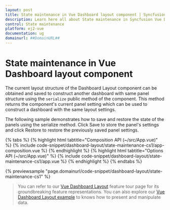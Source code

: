 ```yaml
---
layout: post
title: State maintenance in Vue Dashboard layout component | Syncfusion
description: Learn here all about State maintenance in Syncfusion Vue Dashboard layout component of Syncfusion Essential JS 2 and more.
control: State maintenance 
platform: ej2-vue
documentation: ug
domainurl: ##DomainURL##
---
```


# State maintenance in Vue Dashboard layout component

The current layout structure of the Dashboard Layout component can be obtained and saved to construct another dashboard with same panel structure using the `serialize` public method of the component. This method returns the component's current panel setting which can be used to construct a dashboard with the same layout settings.

The following sample demonstrates how to save and restore the state of the panels using the serialize method. Click Save to store the panel's settings and click Restore to restore the previously saved panel settings.

{% tabs %}
{% highlight html tabtitle="Composition API (~/src/App.vue)" %}
{% include code-snippet/dashboard-layout/state-maintenance-cs1/app-composition.vue %}
{% endhighlight %}
{% highlight html tabtitle="Options API (~/src/App.vue)" %}
{% include code-snippet/dashboard-layout/state-maintenance-cs1/app.vue %}
{% endhighlight %}
{% endtabs %}
        
{% previewsample "page.domainurl/code-snippet/dashboard-layout/state-maintenance-cs1" %}

> You can refer to our [Vue Dashboard Layout](https://www.syncfusion.com/vue-ui-components/vue-dashboard-layout) feature tour page for its groundbreaking feature representations. You can also explore our [Vue Dashboard Layout example](https://ej2.syncfusion.com/vue/demos/#/material/dashboard-layout/default.html) to knows how to present and manipulate data.